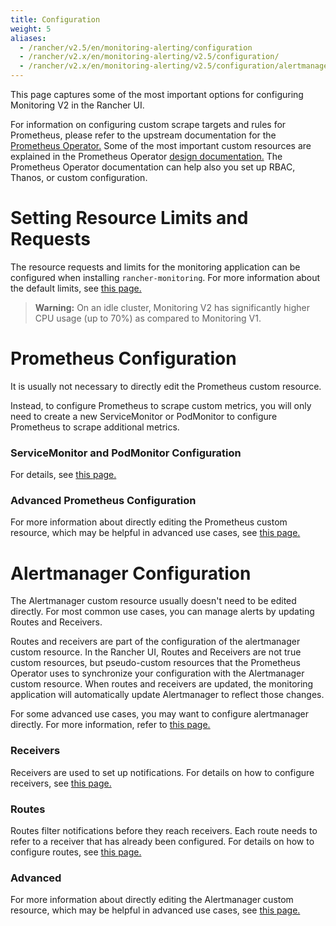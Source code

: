 ```yaml
---
title: Configuration
weight: 5
aliases:
  - /rancher/v2.5/en/monitoring-alerting/configuration
  - /rancher/v2.x/en/monitoring-alerting/v2.5/configuration/
  - /rancher/v2.x/en/monitoring-alerting/v2.5/configuration/alertmanager/
---
```


This page captures some of the most important options for configuring Monitoring V2 in the Rancher UI.

For information on configuring custom scrape targets and rules for Prometheus, please refer to the upstream documentation for the [Prometheus Operator.](https://github.com/prometheus-operator/prometheus-operator) Some of the most important custom resources are explained in the Prometheus Operator [design documentation.](https://github.com/prometheus-operator/prometheus-operator/blob/master/Documentation/design.md) The Prometheus Operator documentation can help also you set up RBAC, Thanos, or custom configuration. 

# Setting Resource Limits and Requests

The resource requests and limits for the monitoring application can be configured when installing `rancher-monitoring`. For more information about the default limits, see [this page.](./helm-chart-options/#configuring-resource-limits-and-requests)

>**Warning:** On an idle cluster, Monitoring V2 has significantly higher CPU usage (up to 70%) as compared to Monitoring V1. 

# Prometheus Configuration

It is usually not necessary to directly edit the Prometheus custom resource.

Instead, to configure Prometheus to scrape custom metrics, you will only need to create a new ServiceMonitor or PodMonitor to configure Prometheus to scrape additional metrics.


### ServiceMonitor and PodMonitor Configuration

For details, see [this page.](./servicemonitor-podmonitor)

### Advanced Prometheus Configuration

For more information about directly editing the Prometheus custom resource, which may be helpful in advanced use cases, see [this page.](./advanced/prometheus)

# Alertmanager Configuration

The Alertmanager custom resource usually doesn't need to be edited directly. For most common use cases, you can manage alerts by updating Routes and Receivers.

Routes and receivers are part of the configuration of the alertmanager custom resource. In the Rancher UI, Routes and Receivers are not true custom resources, but pseudo-custom resources that the Prometheus Operator uses to synchronize your configuration with the Alertmanager custom resource. When routes and receivers are updated, the monitoring application will automatically update Alertmanager to reflect those changes.

For some advanced use cases, you may want to configure alertmanager directly. For more information, refer to [this page.](./advanced/alertmanager)

### Receivers

Receivers are used to set up notifications. For details on how to configure receivers, see [this page.](./receiver)
### Routes

Routes filter notifications before they reach receivers. Each route needs to refer to a receiver that has already been configured. For details on how to configure routes, see [this page.](./route)

### Advanced

For more information about directly editing the Alertmanager custom resource, which may be helpful in advanced use cases, see [this page.](./advanced/alertmanager)
